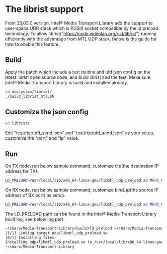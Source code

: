 # The librist support

From 23.03.0 version, Intel® Media Transport Library add the support to user-space UDP stack which is POSIX socket compatible by the ld preload technology.
To allow librist("https://code.videolan.org/rist/librist") running efficiently with the advantage from MTL UDP stack, below is the guide for how to enable this feature.

## Build

Apply the patch which include a test routine and ufd json config on the latest librist open source code, and build librist and the test. Make sure Intel® Media Transport Library is build and installed already.

```bash
cd ecosystem/librist/
./build_librist_mtl.sh
```

## Customize the json config

```bash
cd librist/
```

Edit "test/rist/ufd_send.json" and "test/rist/ufd_send.json" as your setup, customize the "port" and "ip" value.

## Run

On TX node, run below sample command, customize dip(the destination IP address for TX).

```bash
LD_PRELOAD=/usr/local/lib/x86_64-linux-gnu/libmtl_udp_preload.so MUFD_CFG=test/rist/ufd_send.json ./build/test/rist/test_send --sleep_us 1 --sleep_step 3 --dip 192.168.85.80 --sessions_cnt 1
```

On RX node, run below sample command,  customize bind_ip(the source IP address of RX port) as setup.

```bash
LD_PRELOAD=/usr/local/lib/x86_64-linux-gnu/libmtl_udp_preload.so MUFD_CFG=test/rist/ufd_receive.json ./build/test/rist/test_receive --bind_ip 192.168.85.80 --sessions_cnt 1
```

The LD_PRELOAD path can be found in the Intel® Media Transport Library build log, see below log part.

```bash
~/share/Media-Transport-Library/build/ld_preload ~/share/Media-Transport-Library
[1/1] Linking target udp/libmtl_udp_preload.so
[0/1] Installing files.
Installing udp/libmtl_udp_preload.so to /usr/local/lib/x86_64-linux-gnu
~/share/Media-Transport-Library
```
